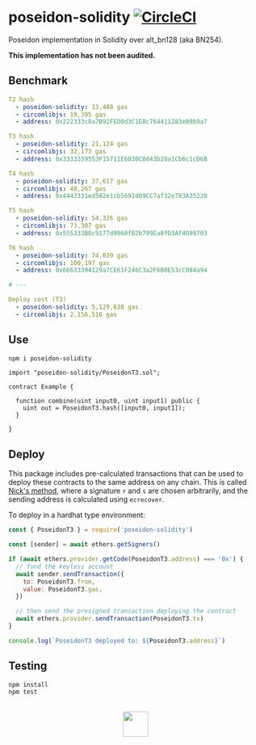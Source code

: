 # poseidon-solidity [![CircleCI](https://img.shields.io/circleci/build/github/vimwitch/poseidon-solidity/main)](https://dl.circleci.com/status-badge/redirect/gh/vimwitch/poseidon-solidity/tree/main)

Poseidon implementation in Solidity over alt_bn128 (aka BN254).

**This implementation has not been audited.**

## Benchmark

```yaml
T2 hash
  - poseidon-solidity: 13,488 gas
  - circomlibjs: 19,395 gas
  - address: 0x222333c8a7B92FED0d3C1E8c764411283e09b9a7

T3 hash
  - poseidon-solidity: 21,124 gas
  - circomlibjs: 32,173 gas
  - address: 0x3333339553F15711E6830C8d43b28a1Cb6c1cD6B

T4 hash
  - poseidon-solidity: 37,617 gas
  - circomlibjs: 48,267 gas
  - address: 0x4443331ed582e1cb5692d89CC7af32e783A35220

T5 hash
  - poseidon-solidity: 54,326 gas
  - circomlibjs: 73,307 gas
  - address: 0x555333B0c9177d9960fB2b799Ea8fD3Af4098703

T6 hash
  - poseidon-solidity: 74,039 gas
  - circomlibjs: 100,197 gas
  - address: 0x66633394129a7CE61F246C3a2F6B0E53cC084a94

# ---

Deploy cost (T3)
  - poseidon-solidity: 5,129,638 gas
  - circomlibjs: 2,156,516 gas
```

## Use

```sh
npm i poseidon-solidity
```

```solidity
import "poseidon-solidity/PoseidonT3.sol";

contract Example {

  function combine(uint input0, uint input1) public {
    uint out = PoseidonT3.hash([input0, input1]);
  }

}
```

## Deploy

This package includes pre-calculated transactions that can be used to deploy these contracts to the same address on any chain. This is called [Nick's method](https://eips.ethereum.org/EIPS/eip-1820#deployment-method), where a signature `r` and `s` are chosen arbitrarily, and the sending address is calculated using `ecrecover`.

To deploy in a hardhat type environment:

```js
const { PoseidonT3 } = require('poseidon-solidity')

const [sender] = await ethers.getSigners()

if (await ethers.provider.getCode(PoseidonT3.address) === '0x') {
  // fund the keyless account
  await sender.sendTransaction({
    to: PoseidonT3.from,
    value: PoseidonT3.gas,
  })

  // then send the presigned transaction deploying the contract
  await ethers.provider.sendTransaction(PoseidonT3.tx)
}

console.log(`PoseidonT3 deployed to: ${PoseidonT3.address}`)
```

## Testing

```sh
npm install
npm test
```

<br />

<div align="center">
<a href="https://appliedzkp.org">
<img width="50px" height="auto" src="https://raw.githubusercontent.com/vimwitch/poseidon-solidity/main/pse_logo.svg" />
</a>
</div>
